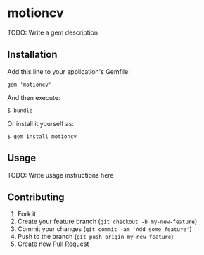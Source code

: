 # motioncv

TODO: Write a gem description

## Installation

Add this line to your application's Gemfile:

    gem 'motioncv'

And then execute:

    $ bundle

Or install it yourself as:

    $ gem install motioncv

## Usage

TODO: Write usage instructions here

## Contributing

1. Fork it
2. Create your feature branch (`git checkout -b my-new-feature`)
3. Commit your changes (`git commit -am 'Add some feature'`)
4. Push to the branch (`git push origin my-new-feature`)
5. Create new Pull Request
